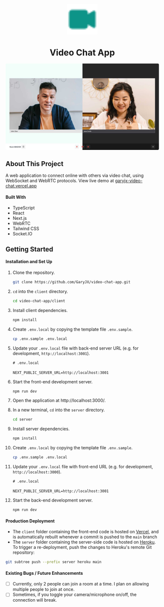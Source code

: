 <!-- PROJECT LOGO -->
<div align="center">
  <img src="client/public/logo.svg" width="100">
  <h1 align="center">Video Chat App</h3>
  <img src="client/public/demo.jpg" style="border-radius: 4px;">
</div>

<!-- ABOUT THE PROJECT -->

## About This Project

A web application to connect online with others via video chat, using WebSocket and WebRTC protocols. View live demo at <a href="https://garyjx-video-chat.vercel.app/" target="_blank">garyjx-video-chat.vercel.app</a>

#### Built With

- TypeScript
- React
- Next.js
- WebRTC
- Tailwind CSS
- Socket.IO

<!-- GETTING STARTED -->

## Getting Started

#### Installation and Set Up

1. Clone the repository.
   ```sh
   git clone https://github.com/GaryJX/video-chat-app.git
   ```
2. `cd` into the `client` directory.
   ```sh
   cd video-chat-app/client
   ```
3. Install client dependencies.
   ```sh
   npm install
   ```
4. Create `.env.local` by copying the template file `.env.sample`.
   ```sh
   cp .env.sample .env.local
   ```
5. Update your `.env.local` file with back-end server URL (e.g. for development, `http://localhost:3001`).

   ```
   # .env.local

   NEXT_PUBLIC_SERVER_URL=http://localhost:3001
   ```

6. Start the front-end development server.
   ```sh
   npm run dev
   ```
7. Open the application at http://localhost:3000/.
   <br>
8. In a new terminal, `cd` into the `server` directory.
   ```sh
   cd server
   ```
9. Install server dependencies.
   ```sh
   npm install
   ```
10. Create `.env.local` by copying the template file `.env.sample`.

    ```sh
    cp .env.sample .env.local
    ```

11. Update your `.env.local` file with front-end URL (e.g. for development, `http://localhost:3000`).

    ```
    # .env.local

    NEXT_PUBLIC_SERVER_URL=http://localhost:3001
    ```

12. Start the back-end development server.

    ```sh
    npm run dev
    ```

#### Production Deployment

- The `client` folder containing the front-end code is hosted on [Vercel](vercel.com), and is automatically rebuilt whenever a commit is pushed to the `main` branch
- The `server` folder containing the server-side code is hosted on [Heroku](https://heroku.com/). To trigger a re-deployment, push the changes to Heroku's remote Git repository:

```sh
git subtree push --prefix server heroku main
```

#### Existing Bugs / Future Enhancements

- [ ] Currently, only 2 people can join a room at a time. I plan on allowing multiple people to join at once.
- [ ] Sometimes, if you toggle your camera/microphone on/off, the connection will break.

